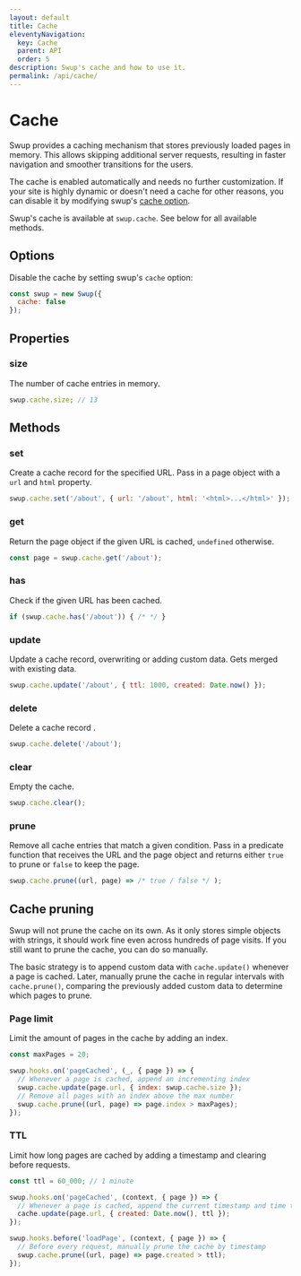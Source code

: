 ```yaml
---
layout: default
title: Cache
eleventyNavigation:
  key: Cache
  parent: API
  order: 5
description: Swup's cache and how to use it.
permalink: /api/cache/
---
```


# Cache

Swup provides a caching mechanism that stores previously loaded pages in memory. This allows
skipping additional server requests, resulting in faster navigation and smoother transitions for
the users.

The cache is enabled automatically and needs no further customization. If your site is highly
dynamic or doesn't need a cache for other reasons, you can disable it by modifying swup's [cache option](/options/#cache).

Swup's cache is available at `swup.cache`. See below for all available methods.

## Options

Disable the cache by setting swup's `cache` option:

```js
const swup = new Swup({
  cache: false
});
```

## Properties

### size

The number of cache entries in memory.

```javascript
swup.cache.size; // 13
```

## Methods

### set

Create a cache record for the specified URL. Pass in a page object with a `url` and `html` property.

```javascript
swup.cache.set('/about', { url: '/about', html: '<html>...</html>' });
```

### get

Return the page object if the given URL is cached, `undefined` otherwise.

```javascript
const page = swup.cache.get('/about');
```

### has

Check if the given URL has been cached.

```javascript
if (swup.cache.has('/about')) { /* */ }
```

### update

Update a cache record, overwriting or adding custom data. Gets merged with existing data.

```javascript
swup.cache.update('/about', { ttl: 1000, created: Date.now() });
```

### delete

Delete a cache record .

```javascript
swup.cache.delete('/about');
```

### clear

Empty the cache.

```javascript
swup.cache.clear();
```

### prune

Remove all cache entries that match a given condition. Pass in a predicate function
that receives the URL and the page object and returns either `true` to prune or `false` to
keep the page.

```javascript
swup.cache.prune((url, page) => /* true / false */ );
```

## Cache pruning

Swup will not prune the cache on its own. As it only stores simple objects with strings, it should
work fine even across hundreds of page visits. If you still want to prune the cache, you can do so
manually.

The basic strategy is to append custom data with `cache.update()` whenever a page is cached. Later,
manually prune the cache in regular intervals with `cache.prune()`, comparing the previously added
custom data to determine which pages to prune.

### Page limit

Limit the amount of pages in the cache by adding an index.

```js
const maxPages = 20;

swup.hooks.on('pageCached', (_, { page }) => {
  // Whenever a page is cached, append an incrementing index
  swup.cache.update(page.url, { index: swup.cache.size });
  // Remove all pages with an index above the max number
  swup.cache.prune((url, page) => page.index > maxPages);
});
```

### TTL

Limit how long pages are cached by adding a timestamp and clearing before requests.

```js
const ttl = 60_000; // 1 minute

swup.hooks.on('pageCached', (context, { page }) => {
  // Whenever a page is cached, append the current timestamp and time to live
  cache.update(page.url, { created: Date.now(), ttl });
});

swup.hooks.before('loadPage', (context, { page }) => {
  // Before every request, manually prune the cache by timestamp
  swup.cache.prune((url, page) => page.created > ttl);
});
```
